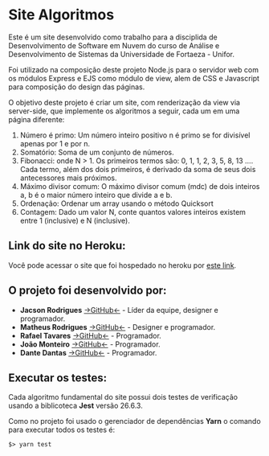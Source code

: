 # Site Algoritmos

Este é um site desenvolvido como trabalho para a disciplida de Desenvolvimento de Software
em Nuvem do curso de Análise e Desenvolvimento de Sistemas da Universidade de Fortaeza - 
Unifor.

Foi utilizado na composição deste projeto Node.js para o servidor web com os módulos Express
e EJS como módulo de view, alem de CSS e Javascript para composição do design das páginas.

O objetivo deste projeto é criar um site, com renderização da view via server-side, que 
implemente os algoritmos a seguir, cada um em uma página diferente:

1. Número é primo: Um número inteiro positivo n é primo se for divisível apenas por 1 e por n.
2. Somatório: Soma de um conjunto de números.
3. Fibonacci: onde N > 1. Os primeiros termos são: 0, 1, 1, 2, 3, 5, 8, 13 …. Cada termo, além dos  dois primeiros, é derivado da soma de seus dois antecessores mais próximos.
4. Máximo divisor comum: O máximo divisor comum (mdc) de dois inteiros a, b é o maior número inteiro que divide a e b.
5. Ordenação: Ordenar um array usando o método Quicksort
6. Contagem: Dado um valor N, conte quantos valores inteiros existem entre 1 (inclusive) e N (inclusive).

## Link do site no Heroku:
Você pode acessar o site que foi hospedado no heroku por [este link](https://sitealgoritmosdsn.herokuapp.com/).

## O projeto foi desenvolvido por:
- **Jacson Rodrigues**  [→GitHub←](https://github.com/jacksrm/) - Líder da equipe, designer e programador.
- **Matheus Rodrigues** [→GitHub←](https://github.com/Mayh6m) - Designer e programador.
- **Rafael Tavares** [→GitHub←](https://github.com/RafaelD3v) - Programador.
- **João Monteiro** [→GitHub←](https://github.com/joaomonteiroSN) - Programador.
- **Dante Dantas** [→GitHub←](https://github.com/Dantedod) - Programador.

## Executar os testes:

Cada algoritmo fundamental do site possui dois testes de verificação usando a biblicoteca **Jest** versão 26.6.3.

Como no projeto foi usado o gerenciador de dependências **Yarn** o comando para executar todos os testes é:

    $> yarn test

